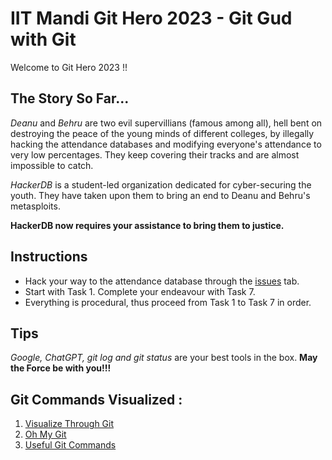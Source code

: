 # IIT Mandi Git Hero 2023 - Git Gud with Git 

Welcome to Git Hero 2023 !! 

## The Story So Far...

*Deanu* and *Behru* are two evil supervillians (famous among all), hell bent on destroying the peace of the young minds of different colleges, by illegally hacking the attendance databases and modifying everyone's attendance to very low percentages. They keep covering their tracks and are almost impossible to catch. 

*HackerDB* is a student-led organization dedicated for cyber-securing the youth. They have taken upon them to bring an end to Deanu and Behru's metasploits.

**HackerDB now requires your assistance to bring them to justice.**

## Instructions

- Hack your way to the attendance database through the [issues](https://github.com/KamandPrompt/GitHero_2023/issues) tab. 
- Start with Task 1. Complete your endeavour with Task 7.
- Everything is procedural, thus proceed from Task 1 to Task 7 in order. 

## Tips
*Google, ChatGPT, git log and git status* are your best tools in the box.
**May the Force be with you!!!**

## Git Commands Visualized :
1. [Visualize Through Git ](https://learngitbranching.js.org)
2. [Oh My Git](https://ohmygit.org)
3. [Useful Git Commands](https://dev.to/lydiahallie/cs-visualized-useful-git-commands-37p1)
